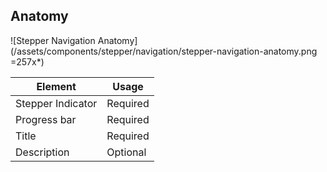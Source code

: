 ## Anatomy

![Stepper Navigation Anatomy](/assets/components/stepper/navigation/stepper-navigation-anatomy.png =257x*)

| Element          | Usage                                           |
|------------------|-------------------------------------------------|
| Stepper Indicator| Required                                        |
| Progress bar     | Required                                        |
| Title            | Required                                        |
| Description      | Optional                                        |